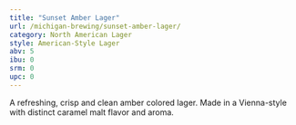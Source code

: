 ```yaml
---
title: "Sunset Amber Lager"
url: /michigan-brewing/sunset-amber-lager/
category: North American Lager
style: American-Style Lager
abv: 5
ibu: 0
srm: 0
upc: 0
---
```

A refreshing, crisp and clean amber colored lager. Made in a Vienna-style with distinct caramel malt flavor and aroma.
